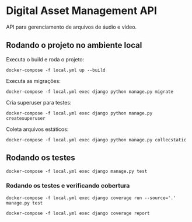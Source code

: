 # Digital Asset Management API

API para gerenciamento de arquivos de áudio e vídeo.

## Rodando o projeto no ambiente local
Executa o build e roda o projeto:

`docker-compose -f local.yml up --build`

Executa as migrações:

`docker-compose -f local.yml exec django python manage.py migrate`

Cria superuser para testes:

`docker-compose -f local.yml exec django python manage.py createsuperuser`

Coleta arquivos estáticos:

`docker-compose -f local.yml exec django python manage.py collecstatic`


## Rodando os testes
`docker-compose -f local.yml exec django manage.py test`

### Rodando os testes e verificando cobertura
`docker-compose -f local.yml exec django coverage run --source='.' manage.py test`

`docker-compose -f local.yml exec django coverage report`
